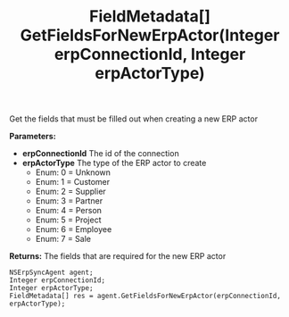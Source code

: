 ﻿---
uid: crmscript_ref_NSErpSyncAgent_GetFieldsForNewErpActor
title: FieldMetadata[] GetFieldsForNewErpActor(Integer erpConnectionId, Integer erpActorType)
intellisense: NSErpSyncAgent.GetFieldsForNewErpActor
keywords: NSErpSyncAgent, GetFieldsForNewErpActor
so.topic: reference
---

Get the fields that must be filled out when creating a new ERP actor

**Parameters:**
 - **erpConnectionId** The id of the connection
 - **erpActorType** The type of the ERP actor to create
     - Enum: 0 = Unknown 
     - Enum: 1 = Customer 
     - Enum: 2 = Supplier 
     - Enum: 3 = Partner 
     - Enum: 4 = Person 
     - Enum: 5 = Project 
     - Enum: 6 = Employee 
     - Enum: 7 = Sale 

**Returns:** The fields that are required for the new ERP actor

```crmscript
NSErpSyncAgent agent;
Integer erpConnectionId;
Integer erpActorType;
FieldMetadata[] res = agent.GetFieldsForNewErpActor(erpConnectionId, erpActorType);
```

